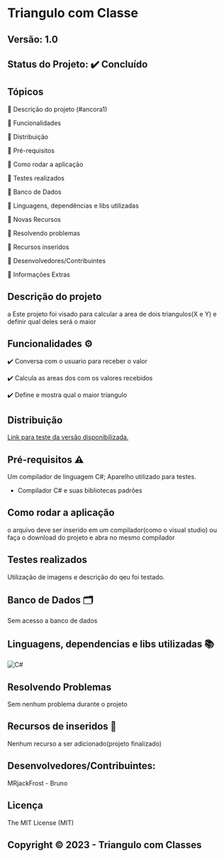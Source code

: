 # Triangulo com Classe
## Versão: 1.0 
## Status do Projeto: ✔️ Concluído

## Tópicos
<a name="ancora"></a>
🔹 Descrição do projeto (#ancora1)

🔹 Funcionalidades

🔹 Distribuição

🔹 Pré-requisitos

🔹 Como rodar a aplicação

🔹 Testes realizados

🔹 Banco de Dados

🔹 Linguagens, dependências e libs utilizadas

🔹 Novas Recursos

🔹 Resolvendo problemas

🔹 Recursos inseridos 

🔹 Desenvolvedores/Contribuintes

🔹 Informações Extras

## Descrição do projeto
<a id="ancora1">a</a>
Este projeto foi visado para calcular a area de dois triangulos(X e Y) e definir qual deles será o maior

## Funcionalidades ⚙️
✔️ Conversa com o usuario para receber o valor

✔️ Calcula as areas dos com os valores recebidos

✔️ Define e mostra qual o maior triangulo

## Distribuição
[Link para teste da versão disponibilizada.](https://github.com/MRJackFrost/Triangulo_Classes/blob/master/Program.cs)

## Pré-requisitos ⚠️    
Um compilador de linguagem C#;
Aparelho utilizado para testes.
- Compilador C# e suas bibliotecas padrões

## Como rodar a aplicação 
o arquivo deve ser inserido em um compilador(como o visual studio) ou faça o download do projeto e abra no mesmo compilador

## Testes realizados
Utilização de imagens e descrição do qeu foi testado.

## Banco de Dados 🗂️
Sem acesso a banco de dados

## Linguagens, dependencias e libs utilizadas 📚
![C#](https://img.shields.io/badge/C%23-239120?style=for-the-badge&logo=c-sharp&logoColor=white)

## Resolvendo Problemas 
Sem nenhum problema durante o projeto

## Recursos de inseridos 🧰
Nenhum recurso a ser adicionado(projeto finalizado)

## Desenvolvedores/Contribuintes:
MRjackFrost - Bruno

## Licença
The MIT License (MIT)

## Copyright ©️ 2023 - Triangulo com Classes
